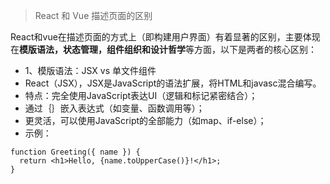 > React 和 Vue 描述页面的区别

React和vue在描述页面的方式上（即构建用户界面）有着显著的区别，主要体现在**模版语法，状态管理，组件组织和设计哲学**等方面，以下是两者的核心区别：

- 1、模版语法：JSX vs 单文件组件
- React（JSX），JSX是JavaScript的语法扩展，将HTML和javasc混合编写。
- 特点：完全使用JavaScript表达UI（逻辑和标记紧密结合）；
- 通过｛｝嵌入表达式（如变量、函数调用等）；
- 更灵活，可以使用JavaScript的全部能力（如map、if-else）；
- 示例：
```
function Greeting({ name }) {
  return <h1>Hello, {name.toUpperCase()}!</h1>;
}
```
